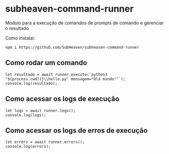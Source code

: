 # subheaven-command-runner
Modulo para a execução de comandos de prompts de comando e gerenciar o resultado

Como instalar:
```
npm i https://github.com/SubHeaven/subheaven-command-runner
```

## Como rodar um comando
```
let resultado = await runner.execute(`python3 "${process.cwd()}\\hello.py" mensagem="Olá mundo!"`);
console.log(resultado);
```

## Como acessar os logs de execução
```
let logs = await runner.logs();
console.log(logs);
```

## Como acessar os logs de erros de execução
```
let errors = await runner.errors();
console.log(errors);
```
